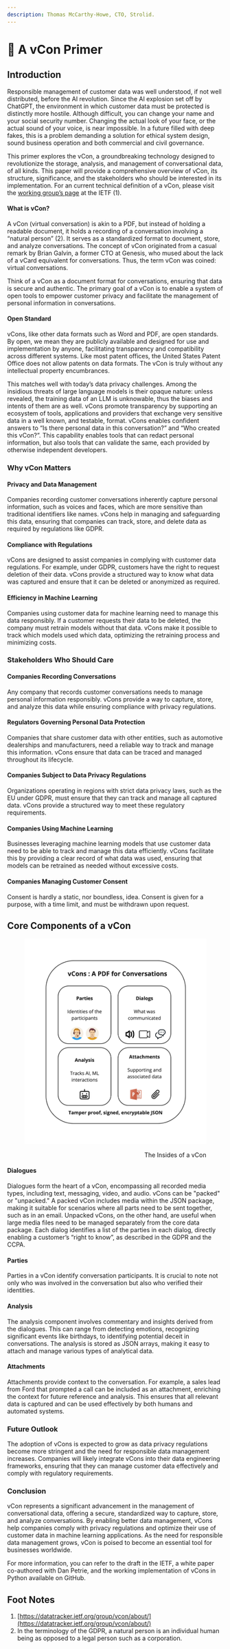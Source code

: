```yaml
---
description: Thomas McCarthy-Howe, CTO, Strolid.
---
```


# 💬 A vCon Primer



## Introduction

Responsible management of customer data was well understood, if not well distributed, before the AI revolution. Since the AI explosion set off by ChatGPT, the environment in which customer data must be protected is distinctly more hostile. Although difficult, you can change your name and your social security number. Changing the actual look of your face, or the actual sound of your voice, is near impossible. In a future filled with deep fakes, this is a problem demanding a solution for ethical system design, sound business operation and both commercial and civil governance.

This primer explores the vCon, a groundbreaking technology designed to revolutionize the storage, analysis, and management of conversational data, of all kinds. This paper will provide a comprehensive overview of vCon, its structure, significance, and the stakeholders who should be interested in its implementation. For an current technical definition of a vCon, please visit the [working group’s page](https://datatracker.ietf.org/group/vcon/about/) at the IETF (1).

#### What is vCon?

A vCon (virtual conversation) is akin to a PDF, but instead of holding a readable document, it holds a recording of a conversation involving a “natural person” (2). It serves as a standardized format to document, store, and analyze conversations. The concept of vCon originated from a casual remark by Brian Galvin, a former CTO at Genesis, who mused about the lack of a vCard equivalent for conversations. Thus, the term vCon was coined: virtual conversations.

Think of a vCon as a document format for conversations, ensuring that data is secure and authentic. The primary goal of a vCon is to enable a system of open tools to empower customer privacy and facilitate the management of personal information in conversations.

#### Open Standard

vCons, like other data formats such as Word and PDF, are open standards. By open, we mean they are publicly available and designed for use and implementation by anyone, facilitating transparency and compatibility across different systems. Like most patent offices, the United States Patent Office does not allow patents on data formats. The vCon is truly without any intellectual property encumbrances.

This matches well with today’s data privacy challenges. Among the insidious threats of large language models is their opaque nature: unless revealed, the training data of an LLM is unknowable, thus the biases and intents of them are as well. vCons promote transparency by supporting an ecosystem of tools, applications and providers that exchange very sensitive data in a well known, and testable, format. vCons enables confident answers to “Is there personal data in this conversation?” and “Who created this vCon?”. This capability enables tools that can redact personal information, but also tools that can validate the same, each provided by otherwise independent developers.

### Why vCon Matters

#### Privacy and Data Management

Companies recording customer conversations inherently capture personal information, such as voices and faces, which are more sensitive than traditional identifiers like names. vCons help in managing and safeguarding this data, ensuring that companies can track, store, and delete data as required by regulations like GDPR.

#### Compliance with Regulations

vCons are designed to assist companies in complying with customer data regulations. For example, under GDPR, customers have the right to request deletion of their data. vCons provide a structured way to know what data was captured and ensure that it can be deleted or anonymized as required.

#### Efficiency in Machine Learning

Companies using customer data for machine learning need to manage this data responsibly. If a customer requests their data to be deleted, the company must retrain models without that data. vCons make it possible to track which models used which data, optimizing the retraining process and minimizing costs.

### Stakeholders Who Should Care

#### Companies Recording Conversations

Any company that records customer conversations needs to manage personal information responsibly. vCons provide a way to capture, store, and analyze this data while ensuring compliance with privacy regulations.

#### Regulators Governing Personal Data Protection

Companies that share customer data with other entities, such as automotive dealerships and manufacturers, need a reliable way to track and manage this information. vCons ensure that data can be traced and managed throughout its lifecycle.

#### Companies Subject to Data Privacy Regulations

Organizations operating in regions with strict data privacy laws, such as the EU under GDPR, must ensure that they can track and manage all captured data. vCons provide a structured way to meet these regulatory requirements.

#### Companies Using Machine Learning

Businesses leveraging machine learning models that use customer data need to be able to track and manage this data efficiently. vCons facilitate this by providing a clear record of what data was used, ensuring that models can be retrained as needed without excessive costs.

#### Companies Managing Customer Consent

Consent is hardly a static, nor boundless, idea. Consent is given for a purpose, with a time limit, and must be withdrawn upon request.

## Core Components of a vCon

<div align="right">

<figure><img src="../.gitbook/assets/Conserver Pictures (8).jpg" alt=""><figcaption><p>The Insides of a vCon</p></figcaption></figure>

</div>

#### Dialogues

Dialogues form the heart of a vCon, encompassing all recorded media types, including text, messaging, video, and audio. vCons can be "packed" or "unpacked." A packed vCon includes media within the JSON package, making it suitable for scenarios where all parts need to be sent together, such as in an email. Unpacked vCons, on the other hand, are useful when large media files need to be managed separately from the core data package. Each dialog identifies a list of the parties in each dialog, directly enabling a customer’s “right to know”, as described in the GDPR and the CCPA.

#### Parties

Parties in a vCon identify conversation participants. It is crucial to note not only who was involved in the conversation but also who verified their identities.

#### Analysis

The analysis component involves commentary and insights derived from the dialogues. This can range from detecting emotions, recognizing significant events like birthdays, to identifying potential deceit in conversations. The analysis is stored as JSON arrays, making it easy to attach and manage various types of analytical data.

#### Attachments

Attachments provide context to the conversation. For example, a sales lead from Ford that prompted a call can be included as an attachment, enriching the context for future reference and analysis. This ensures that all relevant data is captured and can be used effectively by both humans and automated systems.

### Future Outlook

The adoption of vCons is expected to grow as data privacy regulations become more stringent and the need for responsible data management increases. Companies will likely integrate vCons into their data engineering frameworks, ensuring that they can manage customer data effectively and comply with regulatory requirements.

### Conclusion

vCon represents a significant advancement in the management of conversational data, offering a secure, standardized way to capture, store, and analyze conversations. By enabling better data management, vCons help companies comply with privacy regulations and optimize their use of customer data in machine learning applications. As the need for responsible data management grows, vCon is poised to become an essential tool for businesses worldwide.

For more information, you can refer to the draft in the IETF, a white paper co-authored with Dan Petrie, and the working implementation of vCons in Python available on GitHub.

## Foot Notes

1. [https://datatracker.ietf.org/group/vcon/about/](https://datatracker.ietf.org/group/vcon/about/)
2. In the terminology of the GDPR, a natural person is an individual human being as opposed to a legal person such as a corporation.

